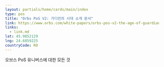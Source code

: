 ```yaml
---
layout: partials/home/cards/main/index
type: pos
title: "Orbs PoS V2: 가디언의 시대 소개 문서"
link: https://www.orbs.com/white-papers/orbs-pos-v2-the-age-of-guardians/
links:
  - link.md
lat: 45.9852129
lng: 24.6859225
countryCode: RO
---
```


오브스 PoS 유니버스에 대한 모든 것
